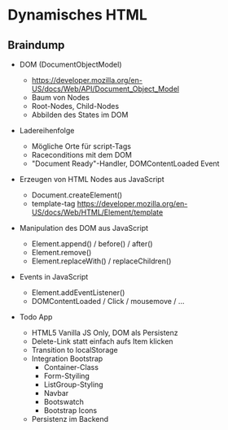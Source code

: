 # Dynamisches HTML

## Braindump
* DOM (DocumentObjectModel)
  * https://developer.mozilla.org/en-US/docs/Web/API/Document_Object_Model
  * Baum von Nodes
  * Root-Nodes, Child-Nodes
  * Abbilden des States im DOM
* Ladereihenfolge
  * Mögliche Orte für script-Tags
  * Raceconditions mit dem DOM
  * "Document Ready"-Handler, DOMContentLoaded Event
* Erzeugen von HTML Nodes aus JavaScript
  * Document.createElement()
  * template-tag https://developer.mozilla.org/en-US/docs/Web/HTML/Element/template
* Manipulation des DOM aus JavaScript
  * Element.append() / before() / after()
  * Element.remove()
  * Element.replaceWith() / replaceChildren()
* Events in JavaScript
  * Element.addEventListener()
  * DOMContentLoaded / Click / mousemove / ...
  
* Todo App
  * HTML5 Vanilla JS Only, DOM als Persistenz
  * Delete-Link statt einfach aufs Item klicken
  * Transition to localStorage
  * Integration Bootstrap
    * Container-Class
    * Form-Styiling
    * ListGroup-Styling
    * Navbar
    * Bootswatch
    * Bootstrap Icons
  * Persistenz im Backend
